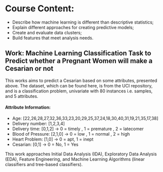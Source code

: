 # Course Content:
- Describe how machine learning is different than descriptive statistics;
- Explain different approaches for creating predictive models;
- Create and evaluate data clusters;
- Build features that meet analysis needs.

## Work: Machine Learning Classification Task to Predict whether a Pregnant Women will make a Cesarian or not

This works aims to predict a Cesarian based on some attributes, presented above. The dataset, which can be found here, is from the UCI repository, and is a classification problem, univariate with 80 instances i.e. samples, and 5 attributes.

#### Attribute Information:
- Age: [22,26,28,27,32,36,33,23,20,29,25,37,24,18,30,40,31,19,21,35,17,38]
- Delivery number: [1,2,3,4]
- Delivery time: [0,1,2] -> 0 = timely , 1 = premature , 2 = latecomer
- Blood of Pressure: [2,1,0] -> 0 = low , 1 = normal , 2 = high
- Heart Problem: [1,0] -> 0 = apt, 1 = inept
- Cesarian: [0,1] -> 0 = No, 1 = Yes

This work approaches Initial Data Analysis (IDA), Exploratory Data Analysis (EDA), Feature Engineering, and Machine Learning Algorithms (linear classifiers and tree-based classifiers).
